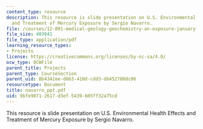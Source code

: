 ```yaml
---
content_type: resource
description: This resource is slide presentation on U.S. Environmental Health Effects
  and Treatment of Mercury Exposure by Sergio Navarro.
file: /courses/12-091-medical-geology-geochemistry-an-exposure-january-iap-2006/9bfe98712617d3ef5439605ff32a75cd_navarro_ppt.pdf
file_size: 403041
file_type: application/pdf
learning_resource_types:
- Projects
license: https://creativecommons.org/licenses/by-nc-sa/4.0/
ocw_type: OCWFile
parent_title: Projects
parent_type: CourseSection
parent_uid: 0b4342ee-d663-410d-cdd3-db452780dc06
resourcetype: Document
title: navarro_ppt.pdf
uid: 9bfe9871-2617-d3ef-5439-605ff32a75cd
---
```

This resource is slide presentation on U.S. Environmental Health Effects and Treatment of Mercury Exposure by Sergio Navarro.